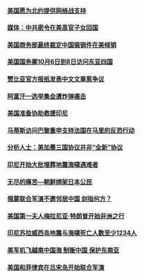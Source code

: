 #### [美国愿为北约提供网络战支持](../pages/z__yoerrvp/4597550.md) 

#### [媒体：中共密令在美高官子女回国](../pages/z__yoerrvp/4597546.md) 

#### [美国商务部最终裁定中国锻钢件在美倾销](../pages/z__yoerrvp/4597494.md) 

#### [美国国务卿10月6日到8日访问东亚四国](../pages/z__yoerrvp/4597434.md) 

#### [赞比亚官方报纸发表中文文章惹争议](../pages/z__yoerrvp/4597024.md) 

#### [阿富汗一选举集会遭炸弹袭击](../pages/z__yoerrvp/4597004.md) 

#### [美国准备协助救援印尼](../pages/z__yoerrvp/4596999.md) 

#### [马蒂斯访问巴黎重申支持法国在马里的反恐行动](../pages/z__yoerrvp/4596713.md) 

#### [分析人士：美加墨三国协议并非“全新”协议](../pages/z__yoerrvp/4596640.md) 

#### [印尼开始大批埋葬地震海啸遇难者](../pages/z__yoerrvp/4596601.md) 

#### [无尽的痛苦—朝鲜绑架日本公民](../pages/z__yoerrvp/4596303.md) 

#### [俄蒙联合军演不邀邻居中国 剑指何方？](../pages/z__yoerrvp/4596105.md) 

#### [美国第一夫人梅拉尼亚·特朗普开始非洲之行](../pages/z__yoerrvp/4596099.md) 

#### [印尼苏拉威西岛地震与海啸死亡人数至少1234人](../pages/z__yoerrvp/4596053.md) 

#### [美军机飞越南中国海 制衡中国 保护东南亚](../pages/z__yoerrvp/4595910.md) 

#### [美国和菲律宾在吕宋岛开始联合军演](../pages/z__yoerrvp/4595767.md) 

